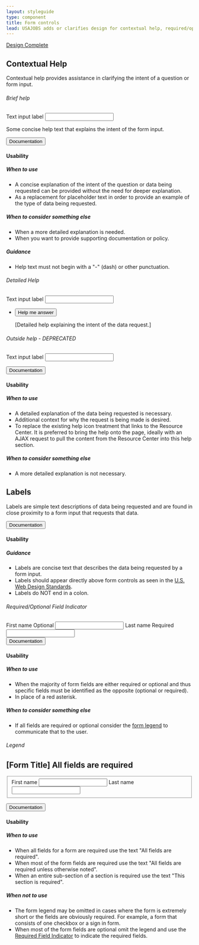 ```yaml
---
layout: styleguide
type: component
title: Form controls
lead: USAJOBS adds or clarifies design for contextual help, required/optional field handling, and legend.
---
```


<a href="{{ site.baseurl }}/getting-started/#maturity" class="usa-label maturity design_complete">
  Design Complete
</a>

<h2 class="usa-heading" id="contextual-help">Contextual Help</h2>
<p class="usa-font-lead">
  Contextual help provides assistance in clarifying the intent of a question or form input.
</p>

<div class="preview">
  <h6 class="usa-heading-alt">Brief help</h6>
  <form class="usajobs-form">
    <label for="input-type-text">Text input label</label>
    <input id="input-type-text" name="input-type-text" type="text">
    <p class="usajobs-form__help-brief">
      Some concise help text that explains the intent of the form input.
    </p>
  </form>
</div>
<div class="usa-accordion-bordered usa-accordion-docs">
  <button class="usa-button-unstyled usa-accordion-button"
      aria-expanded="true" aria-controls="collapsible-0">
    Documentation
  </button>
  <div id="collapsible-0" aria-hidden="false" class="usa-accordion-content">
    <h4 class="usa-heading">Usability</h4>
    <h5>When to use</h5>
    <ul class="usa-content-list">
      <li>A concise explanation of the intent of the question or data being requested can be provided without the need for deeper explanation.</li>
      <li>As a replacement for placeholder text in order to provide an example of the type of data being requested.</li>
    </ul>
    <h5>When to consider something else</h5>
    <ul class="usa-content-list">
      <li>When a more detailed explanation is needed.</li>
      <li>When you want to provide supporting documentation or policy.</li>
    </ul>
    <h5>Guidance</h5>
    <ul class="usa-content-list">
      <li>Help text must not begin with a "-" (dash) or other punctuation.</li>
    </ul>
  </div>
</div>

<div class="preview">
  <h6 class="usa-heading-alt" id="detailed-help">Detailed Help</h6>
  <form class="usajobs-form">
    <label for="input-type-text">Text input label</label>
    <input id="input-type-text" name="input-type-text" type="text">
    <div class="usa-accordion-bordered usajobs-form__help-detailed">
      <ul class="usa-unstyled-list">
        <li>
          <div class="usajobs-accordion"> 
            <button class="usa-accordion-button usajobs-form__help-detailed-trigger" aria-expanded="false" aria-controls="collapsible-0">
              <span class="fa fa-question-circle"></span> Help me answer
            </button>
            <div id="collapsible-0" aria-hidden="true" class="usa-accordion-content">
              <p>[Detailed help explaining the intent of the data request.]</p>
          </div>
        </li>
      </ul>
    </div>
  </form>

  <h6 class="usa-heading-alt is-deprecated">Outside help - DEPRECATED</h6>
  <form class="usajobs-form">
    <label for="input-type-text">Text input label <i class="help-icon fa fa-question-circle"></i></label>
    <input id="input-type-text" name="input-type-text" type="text">
  </form>
</div>
<div class="usa-accordion-bordered usa-accordion-docs">
  <button class="usa-button-unstyled usa-accordion-button"
      aria-expanded="true" aria-controls="collapsible-0">
    Documentation
  </button>
  <div id="collapsible-0" aria-hidden="false" class="usa-accordion-content">
    <h4 class="usa-heading">Usability</h4>
    <h5>When to use</h5>
    <ul class="usa-content-list">
      <li>A detailed explanation of the data being requested is necessary.</li>
      <li>Additional context for why the request is being made is desired.</li>
      <li>To replace the existing help icon treatment that links to the Resource Center. It is preferred to bring the help onto the page, ideally with an AJAX request to pull the content from the Resource Center into this help section.</li>
    </ul>
    <h5>When to consider something else</h5>
    <ul class="usa-content-list">
      <li>A more detailed explanation is not necessary.</li>
    </ul>
  </div>
</div>

<h2 class="usa-heading" id="labels">Labels</h2>
<p>
  Labels are simple text descriptions of data being requested and are found in close proximity to a form input that requests that data.
</p>
<div class="usa-accordion-bordered usa-accordion-docs">
  <button class="usa-button-unstyled usa-accordion-button"
      aria-expanded="true" aria-controls="collapsible-0">
    Documentation
  </button>
  <div id="collapsible-0" aria-hidden="false" class="usa-accordion-content">
    <h4 class="usa-heading">Usability</h4>
    <h5>Guidance</h5>
    <ul class="usa-content-list">
      <li>Labels are concise text that describes the data being requested by a form input.</li>
      <li>Labels should appear directly above form controls as seen in the <a href="https://playbook.cio.gov/designstandards/form-controls/">U.S. Web Design Standards</a>.
      <li>Labels do NOT end in a colon.</li>
    </ul>
  </div>
</div>

<h6 id="usajobs-form-field-indicator-documentation" class="usa-heading-alt">Required/Optional Field Indicator</h6>
<div class="preview">
  <label for="first-name">First name <span class="usa-additional_text">Optional</span></label>
  <input id="first-name" name="first-name" type="text">
  <label for="last-name">Last name <span class="usa-additional_text">Required</span></label>
  <input id="last-name" name="last-name" type="text" required="" aria-required="true">
</div>
<div class="usa-accordion-bordered usa-accordion-docs">
  <button class="usa-button-unstyled usa-accordion-button"
      aria-expanded="true" aria-controls="collapsible-0">
    Documentation
  </button>
  <div id="collapsible-0" aria-hidden="false" class="usa-accordion-content">
    <h4 class="usa-heading">Usability</h4>
    <h5>When to use</h5>
    <ul class="usa-content-list">
      <li>When the majority of form fields are either required or optional and thus specific fields must be identified as the opposite (optional or required).</li>
      <li>In place of a red asterisk.</li>
    </ul>
    <h5>When to consider something else</h5>
    <ul class="usa-content-list">
      <li>If all fields are required or optional consider the <a href="#usajobs-form-legend-documentation">form legend</a> to communicate that to the user.</li>
    </ul>
  </div>
</div>

<h6 id="usajobs-form-legend-documentation" class="usa-heading-alt">Legend</h6>
<div class="preview">
  <form name="example" aria-labelled-by="usajobs-form-heading-0" class="usajobs-form">
    <h2 id="usajobs-form-heading-0" class="usajobs-form__title">
      [Form Title]
      <span class="usajobs-form__legend">All fields are required</span>
    </h2>
    <fieldset>
      <label for="first-name">First name</label>
      <input id="first-name" name="first-name" type="text">
      <label for="last-name">Last name</label>
      <input id="last-name" name="last-name" type="text"> 
    </fieldset> 
  </form>
</div>
<div class="usa-accordion-bordered usa-accordion-docs">
  <button class="usa-button-unstyled usa-accordion-button"
      aria-expanded="true" aria-controls="collapsible-0">
    Documentation
  </button>
  <div id="collapsible-0" aria-hidden="false" class="usa-accordion-content">
    <h4 class="usa-heading">Usability</h4>
    <h5>When to use</h5>
    <ul class="usa-content-list">
      <li>When all fields for a form are required use the text "All fields are required".</li>
      <li>When most of the form fields are required use the text "All fields are required unless otherwise noted".</li>
      <li>When an entire sub-section of a section is required use the text "This section is required".</li>
    </ul>
    <h5>When not to use</h5>
    <ul class="usa-content-list">
      <li>The form legend may be omitted in cases where the form is extremely short or the fields are obviously required. For example, a form that consists of one checkbox or a sign in form.</li>
      <li>When most of the form fields are optional omit the legend and use the <a href="#usajobs-form-field-indicator-documentation">Required Field Indicator</a> to indicate the required fields.</li>
    </ul>
  </div>
</div>
